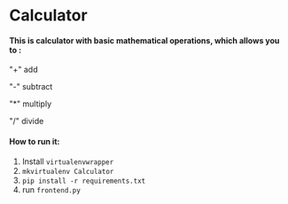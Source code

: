 # Calculator
#### This is calculator with basic mathematical operations, which allows you to :
"+" add

"-"  subtract

"*"  multiply

"/"  divide

#### How to run it:
1) Install `virtualenvwrapper`
2) `mkvirtualenv Calculator`
3) `pip install -r requirements.txt`
4) run `frontend.py`
